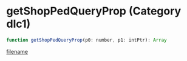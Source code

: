 # getShopPedQueryProp (Category dlc1)

```js
function getShopPedQueryProp(p0: number, p1: intPtr): Array
```

[filename](getShopPedQueryProp_m.md ':include')